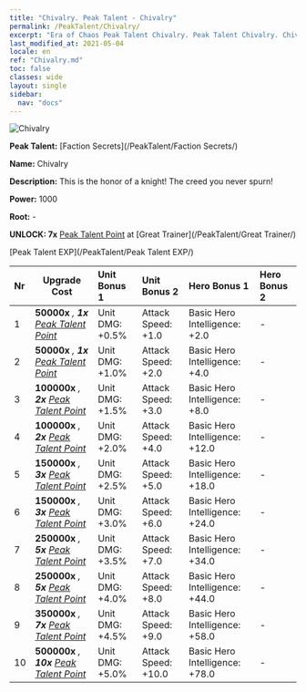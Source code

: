```yaml
---
title: "Chivalry. Peak Talent - Chivalry"
permalink: /PeakTalent/Chivalry/
excerpt: "Era of Chaos Peak Talent Chivalry. Peak Talent Chivalry. Chivalry"
last_modified_at: 2021-05-04
locale: en
ref: "Chivalry.md"
toc: false
classes: wide
layout: single
sidebar:
  nav: "docs"
---
```


  ![Chivalry](/images/pt/talent_3006.png)

  **Peak Talent:** [Faction Secrets](/PeakTalent/Faction Secrets/)

  **Name:** Chivalry

  **Description:** This is the honor of a knight! The creed you never spurn!

  **Power:** 1000

  **Root:** -

  **UNLOCK: 7x** [Peak Talent Point](/Items/con_934/) at [Great Trainer](/PeakTalent/Great Trainer/)

  [Peak Talent EXP](/PeakTalent/Peak Talent EXP/)

  | Nr | Upgrade Cost | Unit Bonus 1 | Unit Bonus 2 | Hero Bonus 1 | Hero Bonus 2 |
  |:---|--------------|:-------------|:-------------|:-------------|:-------------|
  | 1 |  **50000x** <i class="fas fa-coins"/>, **1x** [Peak Talent Point](/Items/con_934/) | Unit DMG: +0.5% | Attack Speed: +1.0 | Basic Hero Intelligence: +2.0 | - |
  | 2 |  **50000x** <i class="fas fa-coins"/>, **1x** [Peak Talent Point](/Items/con_934/) | Unit DMG: +1.0% | Attack Speed: +2.0 | Basic Hero Intelligence: +4.0 | - |
  | 3 |  **100000x** <i class="fas fa-coins"/>, **2x** [Peak Talent Point](/Items/con_934/) | Unit DMG: +1.5% | Attack Speed: +3.0 | Basic Hero Intelligence: +8.0 | - |
  | 4 |  **100000x** <i class="fas fa-coins"/>, **2x** [Peak Talent Point](/Items/con_934/) | Unit DMG: +2.0% | Attack Speed: +4.0 | Basic Hero Intelligence: +12.0 | - |
  | 5 |  **150000x** <i class="fas fa-coins"/>, **3x** [Peak Talent Point](/Items/con_934/) | Unit DMG: +2.5% | Attack Speed: +5.0 | Basic Hero Intelligence: +18.0 | - |
  | 6 |  **150000x** <i class="fas fa-coins"/>, **3x** [Peak Talent Point](/Items/con_934/) | Unit DMG: +3.0% | Attack Speed: +6.0 | Basic Hero Intelligence: +24.0 | - |
  | 7 |  **250000x** <i class="fas fa-coins"/>, **5x** [Peak Talent Point](/Items/con_934/) | Unit DMG: +3.5% | Attack Speed: +7.0 | Basic Hero Intelligence: +34.0 | - |
  | 8 |  **250000x** <i class="fas fa-coins"/>, **5x** [Peak Talent Point](/Items/con_934/) | Unit DMG: +4.0% | Attack Speed: +8.0 | Basic Hero Intelligence: +44.0 | - |
  | 9 |  **350000x** <i class="fas fa-coins"/>, **7x** [Peak Talent Point](/Items/con_934/) | Unit DMG: +4.5% | Attack Speed: +9.0 | Basic Hero Intelligence: +58.0 | - |
  | 10 |  **500000x** <i class="fas fa-coins"/>, **10x** [Peak Talent Point](/Items/con_934/) | Unit DMG: +5.0% | Attack Speed: +10.0 | Basic Hero Intelligence: +78.0 | - |

